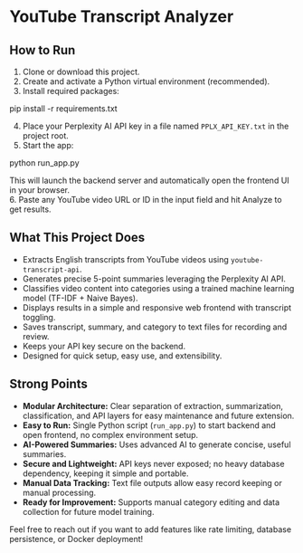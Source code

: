 # YouTube Transcript Analyzer

## How to Run

1. Clone or download this project.
2. Create and activate a Python virtual environment (recommended).
3. Install required packages:  

pip install -r requirements.txt

4. Place your Perplexity AI API key in a file named `PPLX_API_KEY.txt` in the project root.  
5. Start the app:  

python run_app.py

This will launch the backend server and automatically open the frontend UI in your browser.  
6. Paste any YouTube video URL or ID in the input field and hit Analyze to get results.

## What This Project Does

- Extracts English transcripts from YouTube videos using `youtube-transcript-api`.
- Generates precise 5-point summaries leveraging the Perplexity AI API.
- Classifies video content into categories using a trained machine learning model (TF-IDF + Naive Bayes).
- Displays results in a simple and responsive web frontend with transcript toggling.
- Saves transcript, summary, and category to text files for recording and review.
- Keeps your API key secure on the backend.
- Designed for quick setup, easy use, and extensibility.

## Strong Points

- **Modular Architecture:** Clear separation of extraction, summarization, classification, and API layers for easy maintenance and future extension.
- **Easy to Run:** Single Python script (`run_app.py`) to start backend and open frontend, no complex environment setup.
- **AI-Powered Summaries:** Uses advanced AI to generate concise, useful summaries.
- **Secure and Lightweight:** API keys never exposed; no heavy database dependency, keeping it simple and portable.
- **Manual Data Tracking:** Text file outputs allow easy record keeping or manual processing.
- **Ready for Improvement:** Supports manual category editing and data collection for future model training.

Feel free to reach out if you want to add features like rate limiting, database persistence, or Docker deployment!
